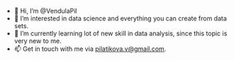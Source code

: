 - 👋 Hi, I’m @VendulaPil
- 👀 I’m interested in data science and everything you can create from data sets.
- 🌱 I’m currently learning lot of new skill in data analysis, since this topic is very new to me.
- 📫 Get in touch with me via pilatikova.v@gmail.com.

<!---
VendulaPil/VendulaPil is a ✨ special ✨ repository because its `README.md` (this file) appears on your GitHub profile.
You can click the Preview link to take a look at your changes.
--->
